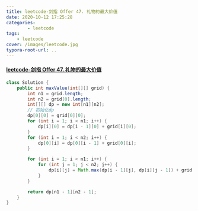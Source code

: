 ```yaml
---
title: leetcode-剑指 Offer 47. 礼物的最大价值
date: 2020-10-12 17:25:28
categories: 
		- leetcode
tags: 
	- leetcode
cover: /images/leetcode.jpg
typora-root-url: ..
---
```


#### [leetcode-剑指 Offer 47. 礼物的最大价值](https://leetcode-cn.com/problems/li-wu-de-zui-da-jie-zhi-lcof/)

```java
class Solution {
    public int maxValue(int[][] grid) {
        int n1 = grid.length;
        int n2 = grid[0].length;
        int[][] dp = new int[n1][n2];
        // 初始化dp
        dp[0][0] = grid[0][0];
        for (int i = 1; i < n1; i++) {
            dp[i][0] = dp[i - 1][0] + grid[i][0];
        }
        for (int i = 1; i < n2; i++) {
            dp[0][i] = dp[0][i - 1] + grid[0][i];
        }

        for (int i = 1; i < n1; i++) {
            for (int j = 1; j < n2; j++) {
                dp[i][j] = Math.max(dp[i - 1][j], dp[i][j - 1]) + grid[i][j];
            }
        }

        return dp[n1 - 1][n2 - 1];
    }
}
```

